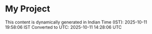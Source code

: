 # My Project

This content is dynamically generated in Indian Time (IST): 2025-10-11 19:58:06 IST
Converted to UTC: 2025-10-11 14:28:06 UTC
